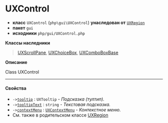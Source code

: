 # UXControl

- **класс** `UXControl` (`php\gui\UXControl`) **унаследован от** [`UXRegion`](https://github.com/jphp-compiler/jphp/blob/master/exts/jphp-gui-ext/api-docs/classes/php/gui/layout/UXRegion.ru.md)
- **пакет** `gui`
- **исходники** `php/gui/UXControl.php`

**Классы наследники**

> [UXScrollPane](https://github.com/jphp-compiler/jphp/blob/master/exts/jphp-gui-ext/api-docs/classes/php/gui/layout/UXScrollPane.ru.md), [UXChoiceBox](https://github.com/jphp-compiler/jphp/blob/master/exts/jphp-gui-ext/api-docs/classes/php/gui/UXChoiceBox.ru.md), [UXComboBoxBase](https://github.com/jphp-compiler/jphp/blob/master/exts/jphp-gui-ext/api-docs/classes/php/gui/UXComboBoxBase.ru.md)

**Описание**

Class UXControl

---

#### Свойства

- `->`[`tooltip`](#prop-tooltip) : `UXTooltip` - _Подсказка (тултип)._
- `->`[`tooltipText`](#prop-tooltiptext) : `string` - _Текстовая подсказка._
- `->`[`contextMenu`](#prop-contextmenu) : [`UXContextMenu`](https://github.com/jphp-compiler/jphp/blob/master/exts/jphp-gui-ext/api-docs/classes/php/gui/UXContextMenu.ru.md) - _Контекстное меню._
- См. также в родительском классе [UXRegion](https://github.com/jphp-compiler/jphp/blob/master/exts/jphp-gui-ext/api-docs/classes/php/gui/layout/UXRegion.ru.md)
